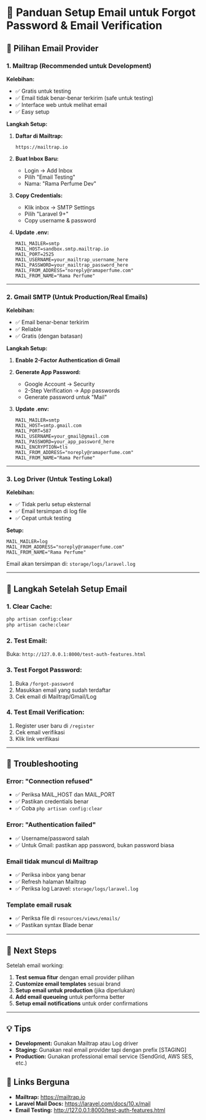 # 📧 Panduan Setup Email untuk Forgot Password & Email Verification

## 🎯 Pilihan Email Provider

### **1. Mailtrap (Recommended untuk Development)**

**Kelebihan:**
- ✅ Gratis untuk testing
- ✅ Email tidak benar-benar terkirim (safe untuk testing)
- ✅ Interface web untuk melihat email
- ✅ Easy setup

**Langkah Setup:**

1. **Daftar di Mailtrap:**
   ```
   https://mailtrap.io
   ```

2. **Buat Inbox Baru:**
   - Login → Add Inbox
   - Pilih "Email Testing"
   - Nama: "Rama Perfume Dev"

3. **Copy Credentials:**
   - Klik inbox → SMTP Settings
   - Pilih "Laravel 9+"
   - Copy username & password

4. **Update .env:**
   ```env
   MAIL_MAILER=smtp
   MAIL_HOST=sandbox.smtp.mailtrap.io
   MAIL_PORT=2525
   MAIL_USERNAME=your_mailtrap_username_here
   MAIL_PASSWORD=your_mailtrap_password_here
   MAIL_FROM_ADDRESS="noreply@ramaperfume.com"
   MAIL_FROM_NAME="Rama Perfume"
   ```

---

### **2. Gmail SMTP (Untuk Production/Real Emails)**

**Kelebihan:**
- ✅ Email benar-benar terkirim
- ✅ Reliable
- ✅ Gratis (dengan batasan)

**Langkah Setup:**

1. **Enable 2-Factor Authentication di Gmail**

2. **Generate App Password:**
   - Google Account → Security
   - 2-Step Verification → App passwords
   - Generate password untuk "Mail"

3. **Update .env:**
   ```env
   MAIL_MAILER=smtp
   MAIL_HOST=smtp.gmail.com
   MAIL_PORT=587
   MAIL_USERNAME=your_gmail@gmail.com
   MAIL_PASSWORD=your_app_password_here
   MAIL_ENCRYPTION=tls
   MAIL_FROM_ADDRESS="noreply@ramaperfume.com"
   MAIL_FROM_NAME="Rama Perfume"
   ```

---

### **3. Log Driver (Untuk Testing Lokal)**

**Kelebihan:**
- ✅ Tidak perlu setup eksternal
- ✅ Email tersimpan di log file
- ✅ Cepat untuk testing

**Setup:**
```env
MAIL_MAILER=log
MAIL_FROM_ADDRESS="noreply@ramaperfume.com"
MAIL_FROM_NAME="Rama Perfume"
```

Email akan tersimpan di: `storage/logs/laravel.log`

---

## 🚀 Langkah Setelah Setup Email

### **1. Clear Cache:**
```bash
php artisan config:clear
php artisan cache:clear
```

### **2. Test Email:**
Buka: `http://127.0.0.1:8000/test-auth-features.html`

### **3. Test Forgot Password:**
1. Buka `/forgot-password`
2. Masukkan email yang sudah terdaftar
3. Cek email di Mailtrap/Gmail/Log

### **4. Test Email Verification:**
1. Register user baru di `/register`
2. Cek email verifikasi
3. Klik link verifikasi

---

## 🔧 Troubleshooting

### **Error: "Connection refused"**
- ✅ Periksa MAIL_HOST dan MAIL_PORT
- ✅ Pastikan credentials benar
- ✅ Coba `php artisan config:clear`

### **Error: "Authentication failed"**
- ✅ Username/password salah
- ✅ Untuk Gmail: pastikan app password, bukan password biasa

### **Email tidak muncul di Mailtrap**
- ✅ Periksa inbox yang benar
- ✅ Refresh halaman Mailtrap
- ✅ Periksa log Laravel: `storage/logs/laravel.log`

### **Template email rusak**
- ✅ Periksa file di `resources/views/emails/`
- ✅ Pastikan syntax Blade benar

---

## 📝 Next Steps

Setelah email working:

1. **Test semua fitur** dengan email provider pilihan
2. **Customize email templates** sesuai brand
3. **Setup email untuk production** (jika diperlukan)
4. **Add email queueing** untuk performa better
5. **Setup email notifications** untuk order confirmations

---

## 💡 Tips

- **Development:** Gunakan Mailtrap atau Log driver
- **Staging:** Gunakan real email provider tapi dengan prefix [STAGING]
- **Production:** Gunakan professional email service (SendGrid, AWS SES, etc.)

## 🔗 Links Berguna

- **Mailtrap:** https://mailtrap.io
- **Laravel Mail Docs:** https://laravel.com/docs/10.x/mail
- **Email Testing:** http://127.0.0.1:8000/test-auth-features.html
